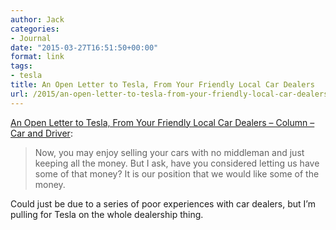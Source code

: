 ```yaml
---
author: Jack
categories:
- Journal
date: "2015-03-27T16:51:50+00:00"
format: link
tags:
- tesla
title: An Open Letter to Tesla, From Your Friendly Local Car Dealers
url: /2015/an-open-letter-to-tesla-from-your-friendly-local-car-dealers-column-car-and-driver/
---
```


[An Open Letter to Tesla, From Your Friendly Local Car Dealers – Column – Car and Driver][1]:

> Now, you may enjoy selling your cars with no middleman and just keeping all the money. But I ask, have you considered letting us have some of that money? It is our position that we would like some of the money. 

Could just be due to a series of poor experiences with car dealers, but I’m pulling for Tesla on the whole dealership thing.

 [1]: http://www.caranddriver.com/columns/an-open-letter-to-tesla-from-your-friendly-local-car-dealers-column